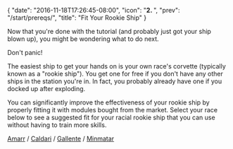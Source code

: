 {
  "date": "2016-11-18T17:26:45-08:00",
  "icon": "<b>2. </b>",
  "prev": "/start/prereqs/",
  "title": "Fit Your Rookie Ship"
}

Now that you're done with the tutorial (and probably just got your ship blown up),
you might be wondering what to do next.

Don't panic!

The easiest ship to get your hands on is your own race's corvette (typically known
as a "rookie ship"). You get one for free if you don't have any other ships in the
station you're in. In fact, you probably already have one if you docked up after
exploding.

You can significantly improve the effectiveness of your rookie ship by properly fitting
it with modules bought from the market. Select your race below to see a suggested fit
for your racial rookie ship that you can use without having to train more skills.

[Amarr](/rookie-fitting/amarr/) / [Caldari](/rookie-fitting/caldari/) /
[Gallente](/rookie-fitting/gallente/) / [Minmatar](/rookie-fitting/minmatar/)
